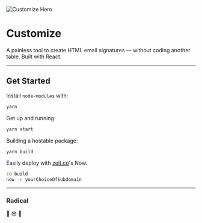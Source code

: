 ![Customize Hero](https://github.com/spjpgrd/customize/blob/master/public/customize-og-image-v1.png)

# Customize

A painless tool to create HTML email signatures — without coding another table. Built with React.

* * *

## Get Started
Install `node-modules` with:
```bash
yarn
```

Get up and running:
```bash
yarn start
```

Building a hostable package:
```bash
yarn build
```

Easily deploy with [zeit.co](https://zeit.co)'s Now.
```bash
cd build
now -n yourChoiceOfSubdomain
```

* * *

### Radical
🤙 😎 🤙
